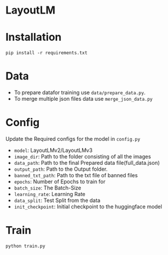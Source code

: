 # LayoutLM

# Installation
```
pip install -r requirements.txt
```

# Data
- To prepare datafor training use `data/prepare_data.py`.
- To merge multiple json files data use `merge_json_data.py`

# Config
Update the Required configs for the model in `config.py`
- `model`: LayoutLMv2/LayoutLMv3
- `image_dir`: Path to the folder consisting of all the images
- `data_path`: Path to the final Prepared data file(full_data.json)
- `output_path`: Path to the Output folder.
- `banned_txt_path`: Path to the txt file of banned files
- `epochs`: Number of Epochs to train for
- `batch_size`: The Batch-Size
- `learning_rate`: Learning Rate
- `data_split`: Test Split from the data
- `init_checkpoint`: Initial checkpoint to the huggingface model

# Train
```
python train.py
```